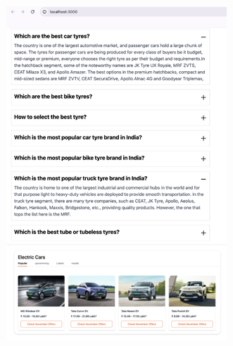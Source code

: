 
<img src="./featutre1.png" alt="image description" width="500" />

<img src="./feature2.png" alt="image description" width="500" />